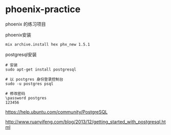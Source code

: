 # phoenix-practice
phoenix 的练习项目


phoenix安装

```
mix archive.install hex phx_new 1.5.1
```

postgresql安装

```
# 安装
sudo apt-get install postgresql 

# 以 postgres 身份登录控制台
sudo -u postgres psql

# 修改密码
\password postgres
123456
```


https://help.ubuntu.com/community/PostgreSQL

http://www.ruanyifeng.com/blog/2013/12/getting_started_with_postgresql.html